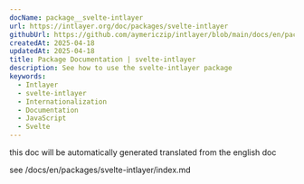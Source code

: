 ```yaml
---
docName: package__svelte-intlayer
url: https://intlayer.org/doc/packages/svelte-intlayer
githubUrl: https://github.com/aymericzip/intlayer/blob/main/docs/en/packages/svelte-intlayer/index.md
createdAt: 2025-04-18
updatedAt: 2025-04-18
title: Package Documentation | svelte-intlayer
description: See how to use the svelte-intlayer package
keywords:
  - Intlayer
  - svelte-intlayer
  - Internationalization
  - Documentation
  - JavaScript
  - Svelte
---
```


this doc will be automatically generated translated from the english doc

see /docs/en/packages/svelte-intlayer/index.md
